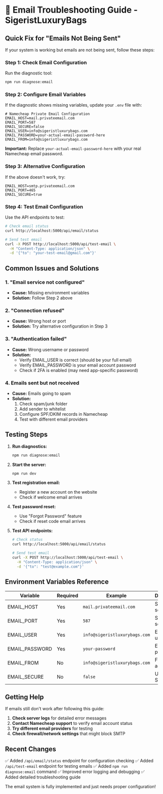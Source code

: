 # 📧 Email Troubleshooting Guide - SigeristLuxuryBags

## Quick Fix for "Emails Not Being Sent"

If your system is working but emails are not being sent, follow these steps:

### Step 1: Check Email Configuration

Run the diagnostic tool:
```bash
npm run diagnose:email
```

### Step 2: Configure Email Variables

If the diagnostic shows missing variables, update your `.env` file with:

```env
# Namecheap Private Email Configuration
EMAIL_HOST=mail.privateemail.com
EMAIL_PORT=587
EMAIL_SECURE=false
EMAIL_USER=info@sigeristluxurybags.com
EMAIL_PASSWORD=your-actual-email-password-here
EMAIL_FROM=info@sigeristluxurybags.com
```

**Important:** Replace `your-actual-email-password-here` with your real Namecheap email password.

### Step 3: Alternative Configuration

If the above doesn't work, try:

```env
EMAIL_HOST=smtp.privateemail.com
EMAIL_PORT=465
EMAIL_SECURE=true
```

### Step 4: Test Email Configuration

Use the API endpoints to test:

```bash
# Check email status
curl http://localhost:5000/api/email/status

# Send test email
curl -X POST http://localhost:5000/api/test-email \
  -H "Content-Type: application/json" \
  -d '{"to": "your-test-email@gmail.com"}'
```

## Common Issues and Solutions

### 1. "Email service not configured"
- **Cause:** Missing environment variables
- **Solution:** Follow Step 2 above

### 2. "Connection refused"
- **Cause:** Wrong host or port
- **Solution:** Try alternative configuration in Step 3

### 3. "Authentication failed"
- **Cause:** Wrong username or password
- **Solution:** 
  - Verify EMAIL_USER is correct (should be your full email)
  - Verify EMAIL_PASSWORD is your email account password
  - Check if 2FA is enabled (may need app-specific password)

### 4. Emails sent but not received
- **Cause:** Emails going to spam
- **Solution:**
  1. Check spam/junk folder
  2. Add sender to whitelist
  3. Configure SPF/DKIM records in Namecheap
  4. Test with different email providers

## Testing Steps

1. **Run diagnostics:**
   ```bash
   npm run diagnose:email
   ```

2. **Start the server:**
   ```bash
   npm run dev
   ```

3. **Test registration email:**
   - Register a new account on the website
   - Check if welcome email arrives

4. **Test password reset:**
   - Use "Forgot Password" feature
   - Check if reset code email arrives

5. **Test API endpoints:**
   ```bash
   # Check status
   curl http://localhost:5000/api/email/status
   
   # Send test email
   curl -X POST http://localhost:5000/api/test-email \
     -H "Content-Type: application/json" \
     -d '{"to": "test@example.com"}'
   ```

## Environment Variables Reference

| Variable | Required | Example | Description |
|----------|----------|---------|-------------|
| EMAIL_HOST | Yes | `mail.privateemail.com` | SMTP server host |
| EMAIL_PORT | Yes | `587` | SMTP server port |
| EMAIL_USER | Yes | `info@sigeristluxurybags.com` | Email username |
| EMAIL_PASSWORD | Yes | `your-password` | Email password |
| EMAIL_FROM | No | `info@sigeristluxurybags.com` | From address |
| EMAIL_SECURE | No | `false` | Use SSL/TLS |

## Getting Help

If emails still don't work after following this guide:

1. **Check server logs** for detailed error messages
2. **Contact Namecheap support** to verify email account status
3. **Try different email providers** for testing
4. **Check firewall/network settings** that might block SMTP

## Recent Changes

✅ Added `/api/email/status` endpoint for configuration checking
✅ Added `/api/test-email` endpoint for testing emails
✅ Added `npm run diagnose:email` command
✅ Improved error logging and debugging
✅ Added detailed troubleshooting guide

The email system is fully implemented and just needs proper configuration!
